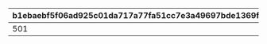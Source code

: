 |b1ebaebf5f06ad925c01da717a77fa51cc7e3a49697bde1369f463af62eb8bf2|39a284d1877f33031998c27661feb7a7825acaacaf9586e17212ac9658cacd6c|4c4c5c7aa62bc9c4ac6a8430e53cbdbe5de525963ec329a24b0af7f8ba24581a|a01a9353bbfc089a695a002cf1145b3a741c8198f6d434bdfefac93a9cf43da4|5c11afb5707adcb1bf52c71e90fec6ac1e3176d6a89b0eac59b8410acd0bfc75|cd160245424edb910f3950d80fb04ca8f34d15d35ce9d08d468d930872289d2c|743d42048604df8f93563045a48c80a1cc82f3ab9cbd201e424ae482e411585a|
| --- | --- | --- | --- | --- | --- | --- |
|501|2019-02-28 11:59:59|1|500|2019-02-08 15:00:00|2019-02-15 23:00:00|2019-02-12 14:59:59|